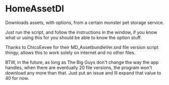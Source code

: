 # HomeAssetDl
Downloads assets, with options, from a certain monster pet storage service.

Just run the script, and follow the instructions in the window, if you know what ur using this for you should be able to know the option stuff.

Thanks to ChicoEevee for their MD_AssetbundleVer.snd file version script thingy, allows this to work solely on internet and no other files.


BTW, in the future, as long as The Big Guys don't change the way the app handles, when there are eventually 20 file versions, the program won't download any more than that. Just put an issue and Ill expand that value to 40 for now.
